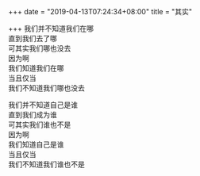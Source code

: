 +++
date = "2019-04-13T07:24:34+08:00"
title = "其实"

+++
我们并不知道我们在哪  
直到我们去了哪  
可其实我们哪也没去  
因为啊  
我们知道我们在哪  
当且仅当  
我们不知道我们哪也没去  
  
我们并不知道自己是谁  
直到我们成为谁  
可其实我们谁也不是  
因为啊  
我们知道自己是谁  
当且仅当  
我们不知道我们谁也不是  
